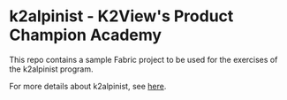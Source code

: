 # k2alpinist - K2View's Product Champion Academy

This repo contains a sample Fabric project to be used for the exercises of the k2alpinist program.

For more details about k2alpinist, see [here](https://support.k2view.com/Academy/community/alpinist/README.html).
